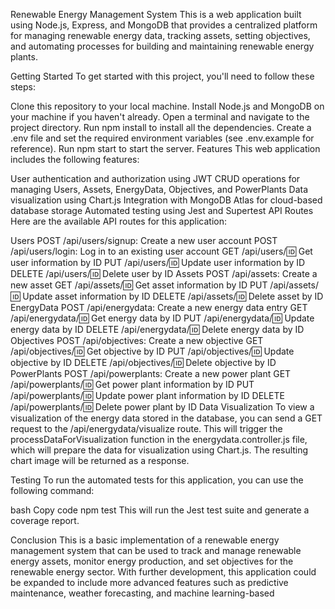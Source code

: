 Renewable Energy Management System
This is a web application built using Node.js, Express, and MongoDB that provides a centralized platform for managing renewable energy data, tracking assets, setting objectives, and automating processes for building and maintaining renewable energy plants.

Getting Started
To get started with this project, you'll need to follow these steps:

Clone this repository to your local machine.
Install Node.js and MongoDB on your machine if you haven't already.
Open a terminal and navigate to the project directory.
Run npm install to install all the dependencies.
Create a .env file and set the required environment variables (see .env.example for reference).
Run npm start to start the server.
Features
This web application includes the following features:

User authentication and authorization using JWT
CRUD operations for managing Users, Assets, EnergyData, Objectives, and PowerPlants
Data visualization using Chart.js
Integration with MongoDB Atlas for cloud-based database storage
Automated testing using Jest and Supertest
API Routes
Here are the available API routes for this application:

Users
POST /api/users/signup: Create a new user account
POST /api/users/login: Log in to an existing user account
GET /api/users/:id: Get user information by ID
PUT /api/users/:id: Update user information by ID
DELETE /api/users/:id: Delete user by ID
Assets
POST /api/assets: Create a new asset
GET /api/assets/:id: Get asset information by ID
PUT /api/assets/:id: Update asset information by ID
DELETE /api/assets/:id: Delete asset by ID
EnergyData
POST /api/energydata: Create a new energy data entry
GET /api/energydata/:id: Get energy data by ID
PUT /api/energydata/:id: Update energy data by ID
DELETE /api/energydata/:id: Delete energy data by ID
Objectives
POST /api/objectives: Create a new objective
GET /api/objectives/:id: Get objective by ID
PUT /api/objectives/:id: Update objective by ID
DELETE /api/objectives/:id: Delete objective by ID
PowerPlants
POST /api/powerplants: Create a new power plant
GET /api/powerplants/:id: Get power plant information by ID
PUT /api/powerplants/:id: Update power plant information by ID
DELETE /api/powerplants/:id: Delete power plant by ID
Data Visualization
To view a visualization of the energy data stored in the database, you can send a GET request to the /api/energydata/visualize route. This will trigger the processDataForVisualization function in the energydata.controller.js file, which will prepare the data for visualization using Chart.js. The resulting chart image will be returned as a response.

Testing
To run the automated tests for this application, you can use the following command:

bash
Copy code
npm test
This will run the Jest test suite and generate a coverage report.

Conclusion
This is a basic implementation of a renewable energy management system that can be used to track and manage renewable energy assets, monitor energy production, and set objectives for the renewable energy sector. With further development, this application could be expanded to include more advanced features such as predictive maintenance, weather forecasting, and machine learning-based
